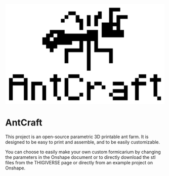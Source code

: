 ![](img/logo.png)

# AntCraft

This project is an open-source parametric 3D printable ant farm. It is designed to be easy to print and assemble, and to be easily customizable.

You can choose to easily make your own custom formicarium by changing the parameters in the Onshape document or to directly download the stl files from the THIGIVERSE page or directly from an example project on Onshape.
